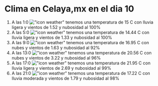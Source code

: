 # Clima en Celaya,mx en el dia 10

1. A las 1:0 !["icon weather"](http://openweathermap.org/img/w/10n.png) tenemos una temperatura de 15 C con lluvia ligera y  vientos de 1.52 y nubosidad al 100%
1. A las 5:0 !["icon weather"](http://openweathermap.org/img/w/10n.png) tenemos una temperatura de 14.44 C con lluvia ligera y  vientos de 1.33 y nubosidad al 100%
1. A las 9:0 !["icon weather"](http://openweathermap.org/img/w/04d.png) tenemos una temperatura de 16.95 C con nubes y  vientos de 1.63 y nubosidad al 92%
1. A las 13:0 !["icon weather"](http://openweathermap.org/img/w/04d.png) tenemos una temperatura de 20.56 C con nubes y  vientos de 3.22 y nubosidad al 96%
1. A las 17:0 !["icon weather"](http://openweathermap.org/img/w/10d.png) tenemos una temperatura de 21.95 C con lluvia ligera y  vientos de 2.69 y nubosidad al 99%
1. A las 21:0 !["icon weather"](http://openweathermap.org/img/w/10n.png) tenemos una temperatura de 17.22 C con lluvia moderada y  vientos de 1.79 y nubosidad al 98%
